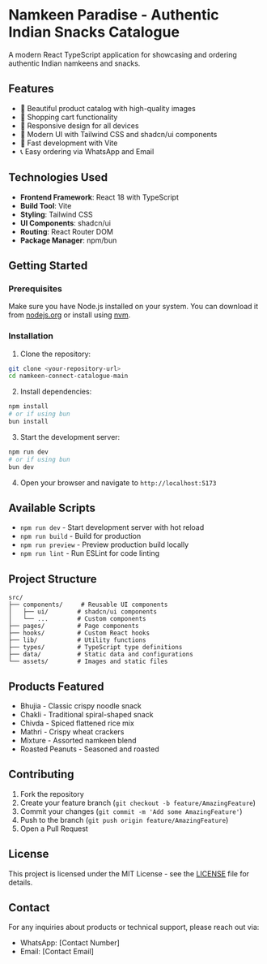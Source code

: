 # Namkeen Paradise - Authentic Indian Snacks Catalogue

A modern React TypeScript application for showcasing and ordering authentic Indian namkeens and snacks.

## Features

- 🍪 Beautiful product catalog with high-quality images
- 🛒 Shopping cart functionality
- 📱 Responsive design for all devices
- 🎨 Modern UI with Tailwind CSS and shadcn/ui components
- 🚀 Fast development with Vite
- 📞 Easy ordering via WhatsApp and Email

## Technologies Used

- **Frontend Framework**: React 18 with TypeScript
- **Build Tool**: Vite
- **Styling**: Tailwind CSS
- **UI Components**: shadcn/ui
- **Routing**: React Router DOM
- **Package Manager**: npm/bun

## Getting Started

### Prerequisites

Make sure you have Node.js installed on your system. You can download it from [nodejs.org](https://nodejs.org/) or install using [nvm](https://github.com/nvm-sh/nvm#installing-and-updating).

### Installation

1. Clone the repository:

```bash
git clone <your-repository-url>
cd namkeen-connect-catalogue-main
```

2. Install dependencies:

```bash
npm install
# or if using bun
bun install
```

3. Start the development server:

```bash
npm run dev
# or if using bun
bun dev
```

4. Open your browser and navigate to `http://localhost:5173`

## Available Scripts

- `npm run dev` - Start development server with hot reload
- `npm run build` - Build for production
- `npm run preview` - Preview production build locally
- `npm run lint` - Run ESLint for code linting

## Project Structure

```
src/
├── components/     # Reusable UI components
│   ├── ui/        # shadcn/ui components
│   └── ...        # Custom components
├── pages/         # Page components
├── hooks/         # Custom React hooks
├── lib/           # Utility functions
├── types/         # TypeScript type definitions
├── data/          # Static data and configurations
└── assets/        # Images and static files
```

## Products Featured

- Bhujia - Classic crispy noodle snack
- Chakli - Traditional spiral-shaped snack
- Chivda - Spiced flattened rice mix
- Mathri - Crispy wheat crackers
- Mixture - Assorted namkeen blend
- Roasted Peanuts - Seasoned and roasted

## Contributing

1. Fork the repository
2. Create your feature branch (`git checkout -b feature/AmazingFeature`)
3. Commit your changes (`git commit -m 'Add some AmazingFeature'`)
4. Push to the branch (`git push origin feature/AmazingFeature`)
5. Open a Pull Request

## License

This project is licensed under the MIT License - see the [LICENSE](LICENSE) file for details.

## Contact

For any inquiries about products or technical support, please reach out via:

- WhatsApp: [Contact Number]
- Email: [Contact Email]
